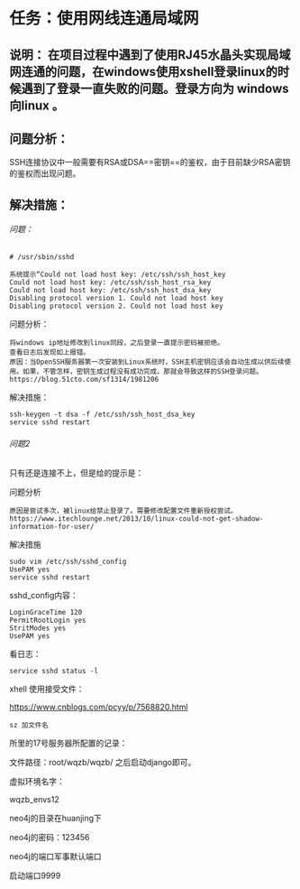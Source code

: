 # 任务：使用网线连通局域网

## 说明： 在项目过程中遇到了使用RJ45水晶头实现局域网连通的问题，在windows使用xshell登录linux的时候遇到了登录一直失败的问题。登录方向为 windows向linux 。

## 问题分析：

SSH连接协议中一般需要有RSA或DSA==密钥==的鉴权，由于目前缺少RSA密钥的鉴权而出现问题。

## 解决措施：

###### 问题：

~~~
# /usr/sbin/sshd

系统提示“Could not load host key: /etc/ssh/ssh_host_key
Could not load host key: /etc/ssh/ssh_host_rsa_key
Could not load host key: /etc/ssh/ssh_host_dsa_key
Disabling protocol version 1. Could not load host key
Disabling protocol version 2. Could not load host key
~~~

问题分析：

~~~
将windows ip地址修改到linux同段，之后登录一直提示密码被拒绝。
查看日志后发现如上报错。
原因：当OpenSSH服务器第一次安装到Linux系统时，SSH主机密钥应该会自动生成以供后续使用。如果，不管怎样，密钥生成过程没有成功完成，那就会导致这样的SSH登录问题。
https://blog.51cto.com/sf1314/1981206
~~~

解决措施：

~~~
ssh-keygen -t dsa -f /etc/ssh/ssh_host_dsa_key
service sshd restart
~~~



###### 问题2

 只有还是连接不上，但是给的提示是：

问题分析

~~~
原因是尝试多次，被linux给禁止登录了。需要修改配置文件重新授权尝试。
https://www.itechlounge.net/2013/10/linux-could-not-get-shadow-information-for-user/
~~~

解决措施

~~~
sudo vim /etc/ssh/sshd_config
UsePAM yes
service sshd restart
~~~

sshd_config内容：

~~~
LoginGraceTime 120
PermitRootLogin yes
StritModes yes
UsePAM yes
~~~

看日志：

~~~
service sshd status -l
~~~

xhell 使用接受文件：

https://www.cnblogs.com/pcyy/p/7568820.html

~~~
sz 加文件名
~~~



所里的17号服务器所配置的记录：

文件路径：root/wqzb/wqzb/ 之后启动django即可。

虚拟环境名字：

wqzb_envs12

neo4j的目录在huanjing下

neo4j的密码：123456

neo4j的端口军事默认端口

启动端口9999

 

